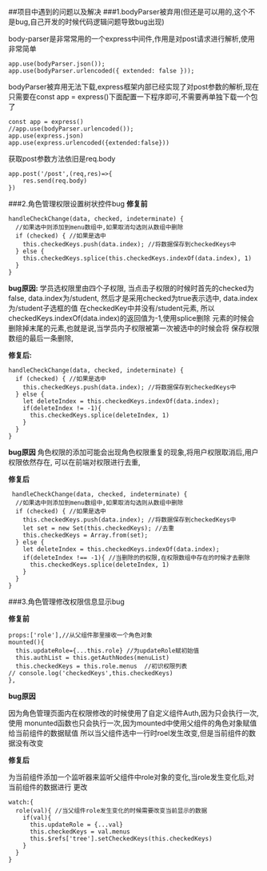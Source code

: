 ##项目中遇到的问题以及解决
###1.bodyParser被弃用(但还是可以用的,这个不是bug,自己开发的时候代码逻辑问题导致bug出现)

body-parser是非常常用的一个express中间件,作用是对post请求进行解析,使用非常简单
    
    app.use(bodyParser.json()); 
    app.use(bodyParser.urlencoded({ extended: false }));

bodyParser被弃用无法下载,express框架内部已经实现了对post参数的解析,现在只需要在const app = express()下面配置一下程序即可,不需要再单独下载一个包了

    const app = express()
    //app.use(bodyParser.urlencoded());
    app.use(express.json)
    app.use(express.urlencoded({extended:false}))

获取post参数方法依旧是req.body

    app.post('/post',(req,res)=>{
        res.send(req.body)
    })
###2.角色管理权限设置树状控件bug
**修复前**
    
    handleCheckChange(data, checked, indeterminate) {
      //如果选中则添加到menu数组中,如果取消勾选则从数组中删除
      if (checked) { //如果是选中
        this.checkedKeys.push(data.index); //将数据保存到checkedKeys中
      } else {
        this.checkedKeys.splice(this.checkedKeys.indexOf(data.index), 1)
      }
    }

**bug原因:** 学员选权限里由四个子权限, 当点击子权限的时候时首先的checked为false, data.index为/student, 
 然后才是采用checked为true表示选中, data.index为/student子选框的值
在checkedKey中并没有/student元素, 所以checkedKeys.indexOf(data.index)的返回值为-1,使用splice删除
元素的时候会删除掉末尾的元素,也就是说,当学员内子权限被第一次被选中的时候会将 保存权限数组的最后一条删除,

**修复后:**
        
    handleCheckChange(data, checked, indeterminate) {
      if (checked) { //如果是选中
        this.checkedKeys.push(data.index); //将数据保存到checkedKeys中
      } else {
        let deleteIndex = this.checkedKeys.indexOf(data.index);
        if(deleteIndex != -1){
          this.checkedKeys.splice(deleteIndex, 1)
        }
      }
    }

**bug原因** 角色权限的添加可能会出现角色权限重复的现象,将用户权限取消后,用户权限依然存在,
可以在前端对权限进行去重,

**修复后**

     handleCheckChange(data, checked, indeterminate) {
      //如果选中则添加到menu数组中,如果取消勾选则从数组中删除
      if (checked) { //如果是选中
        this.checkedKeys.push(data.index); //将数据保存到checkedKeys中
        let set = new Set(this.checkedKeys); //去重
        this.checkedKeys = Array.from(set);
      } else {
        let deleteIndex = this.checkedKeys.indexOf(data.index);
        if(deleteIndex !== -1){ //当删除的的权限,在权限数组中存在的时候才去删除
          this.checkedKeys.splice(deleteIndex, 1)
        }
      }
    }

###3.角色管理修改权限信息显示bug

**修复前**
  
    props:['role'],//从父组件那里接收一个角色对象
    mounted(){
      this.updateRole={...this.role} //为updateRole赋初始值
      this.authList = this.getAuthNodes(menuList)
      this.checkedKeys = this.role.menus  //初识权限列表
    // console.log('checkedKeys',this.checkedKeys)
    },

**bug原因**

因为角色管理页面内在权限修改的时候使用了自定义组件Auth,因为只会执行一次,使用
monunted函数也只会执行一次,因为mounted中使用父组件的角色对象赋值给当前组件的数据赋值
所以当父组件选中一行时roel发生改变,但是当前组件的数据没有改变

**修复后**
 
为当前组件添加一个监听器来监听父组件中role对象的变化,当role发生变化后,对当前组件的数据进行
更改

    watch:{
      role(val){ //当父组件role发生变化的时候需要改变当前显示的数据
        if(val){
          this.updateRole = {...val}
          this.checkedKeys = val.menus
          this.$refs['tree'].setCheckedKeys(this.checkedKeys)
        }
      }
    }



